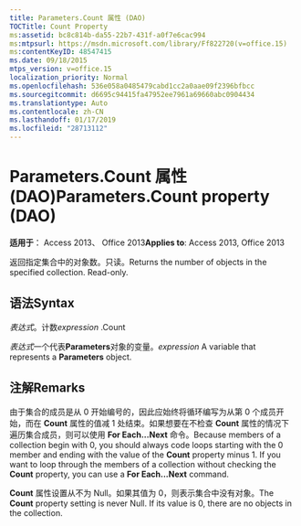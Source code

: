 ```yaml
---
title: Parameters.Count 属性 (DAO)
TOCTitle: Count Property
ms:assetid: bc8c814b-da55-22b7-431f-a0f7e6cac994
ms:mtpsurl: https://msdn.microsoft.com/library/Ff822720(v=office.15)
ms:contentKeyID: 48547415
ms.date: 09/18/2015
mtps_version: v=office.15
localization_priority: Normal
ms.openlocfilehash: 536e058a0485479cabd1cc2a0aae09f2396bfbcc
ms.sourcegitcommit: d6695c94415fa47952ee7961a69660abc0904434
ms.translationtype: Auto
ms.contentlocale: zh-CN
ms.lasthandoff: 01/17/2019
ms.locfileid: "28713112"
---
```

# <a name="parameterscount-property-dao"></a><span data-ttu-id="4f726-102">Parameters.Count 属性 (DAO)</span><span class="sxs-lookup"><span data-stu-id="4f726-102">Parameters.Count property (DAO)</span></span>


<span data-ttu-id="4f726-103">**适用于**： Access 2013、 Office 2013</span><span class="sxs-lookup"><span data-stu-id="4f726-103">**Applies to**: Access 2013, Office 2013</span></span>

<span data-ttu-id="4f726-p101">返回指定集合中的对象数。只读。</span><span class="sxs-lookup"><span data-stu-id="4f726-p101">Returns the number of objects in the specified collection. Read-only.</span></span>

## <a name="syntax"></a><span data-ttu-id="4f726-106">语法</span><span class="sxs-lookup"><span data-stu-id="4f726-106">Syntax</span></span>

<span data-ttu-id="4f726-107">*表达式*。计数</span><span class="sxs-lookup"><span data-stu-id="4f726-107">*expression* .Count</span></span>

<span data-ttu-id="4f726-108">*表达式*一个代表**Parameters**对象的变量。</span><span class="sxs-lookup"><span data-stu-id="4f726-108">*expression* A variable that represents a **Parameters** object.</span></span>

## <a name="remarks"></a><span data-ttu-id="4f726-109">注解</span><span class="sxs-lookup"><span data-stu-id="4f726-109">Remarks</span></span>

<span data-ttu-id="4f726-p102">由于集合的成员是从 0 开始编号的，因此应始终将循环编写为从第 0 个成员开始，而在 **Count** 属性的值减 1 处结束。如果想要在不检查 **Count** 属性的情况下遍历集合成员，则可以使用 **For Each...Next** 命令。</span><span class="sxs-lookup"><span data-stu-id="4f726-p102">Because members of a collection begin with 0, you should always code loops starting with the 0 member and ending with the value of the **Count** property minus 1. If you want to loop through the members of a collection without checking the **Count** property, you can use a **For Each...Next** command.</span></span>

<span data-ttu-id="4f726-p103">**Count** 属性设置从不为 Null。如果其值为 0，则表示集合中没有对象。</span><span class="sxs-lookup"><span data-stu-id="4f726-p103">The **Count** property setting is never Null. If its value is 0, there are no objects in the collection.</span></span>

